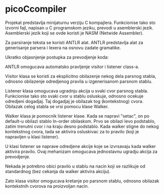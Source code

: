 # picoCcompiler

Projekat predstavlja minijaturnu verziju C kompajlera.
Funkcionise tako sto izvorni fajl, napisan u C programskom jeziku, prevodi u asemblerski jezik.
Asemblerski jezik koji se ovde koristi je NASM (Netwide Assembler).

Za parsiranje teksta se koristi ANTLR alat.
ANTLR predstavlja alat za generisanje parsera i lexera na osnovu zadate gramatike.

Ukratko objasnjenje postupka za prevodjenje koda:

ANTLR omogucava automatsko pravljenje visitor i listener class-a.

Visitor klasa se koristi za eksplicitno obilazenje nekog dela parsnog stabla, odnosno
obilazenje odredjenog pravila u izgenerisanom parsnom stablu.

Listener klasa omogucava ugradnju akcija u svaki cvor parsnog stabla.
Funkcionise tako sto svaki cvor u stablu osluskuje, odnosno ocekuje odredjeni dogadjaj.
Taj dogadjaj je obilazak tog (kontekstnog) cvora. Obilazak celog stabla se vrsi pomocu klase Walker.

Walker klasa je pomocnik listener klase. Kada se napravi "setac", on po default-u
obilazi stablo In-order obilaskom. Prvo se obilazi levo podstablo, zatim trenutni cvor i na kraju desno podstablo.
Kada walker stigne do nekog kontekstnog cvora, tada se aktivira osluskivac za to 
pravilo (koji je napravljen u klasi listener).
 
U klasi listener se naprave odredjene akcije koje se izvrsavaju kada walker aktivira pravilo.
Ovaj mehanizam omogucava jednostavnu ugradju akcija za prevodjenje.

Nekada je potrebno obici pravilo u stablu na nacin koji se razlikuje od standardnog (bez cekanja da walker aktivira akciju). 

Zato klasa visitor omogucava kretanje po parsnom stablu, odnosno obilazak kontekstnih cvorova na proizvoljan nacin.

